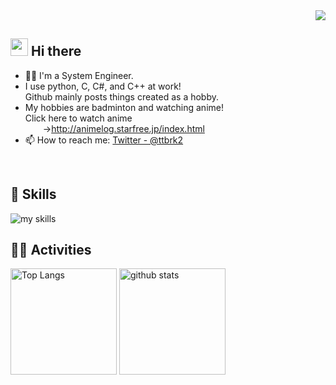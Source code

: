 <!-- 1. GitHub usernameを変更 -->
<div align="right">
  <img src="https://komarev.com/ghpvc/?username=ttbrk" />
</div>


<!-- 2. プロフィールや連絡先を変更 -->
## <img src="https://media.giphy.com/media/hvRJCLFzcasrR4ia7z/giphy.gif" width="28"> Hi there

- 🧑‍💻 I'm a System Engineer.
-  I use python, C, C#, and C++ at work!
<br>Github mainly posts things created as a hobby.
-  My hobbies are badminton and watching anime!
<br>Click here to watch anime
<br>&emsp;&emsp;->http://animelog.starfree.jp/index.html
- 📫 How to reach me: [Twitter - @ttbrk2](https://twitter.com/@ttbrk2)
<br>


<!-- 3. 好きな技術スタックに変更 -->
<!-- ライトモート：theme=light, ダークモート：theme=dark -->
<!-- アイコンの選択肢一覧：https://arc.net/l/quote/zizyykfh -->
## 🌱 Skills
<img alt="my skills" src="https://skillicons.dev/icons?theme=dark&perline=7&i=html,css,js,python,tensorflow,docker,opencv,c,cs,cpp" />
<br>


<!-- 4. GitHub usernameを変更, 2箇所 -->
<!-- ライトモート：theme=light, ダークモート：theme=vue-dark  -->
## 🏃‍♀️ Activities
<div align="left"> 
  <img alt="Top Langs" height="170px" src="https://github-readme-stats.vercel.app/api?username=ttbrk&theme=vue-dark&layout=compact" />
  <img alt="github stats" height="170px" src="https://github-readme-stats.vercel.app/api/top-langs/?username=ttbrk&theme=vue-dark&layout=compact" />
</div>


<!--
This repository is a ✨ _special_ ✨ repository because its `README.md` (this file) appears on your GitHub profile.

Here are some ideas to get you started:

- 🔭 I’m currently working on ...
- 🌱 I’m currently learning ...
- 👯 I’m looking to collaborate on ...
- 🤔 I’m looking for help with ...
- 💬 Ask me about ...
- 📫 How to reach me: ...
- 😄 Pronouns: ...
- ⚡ Fun fact: ...
-->